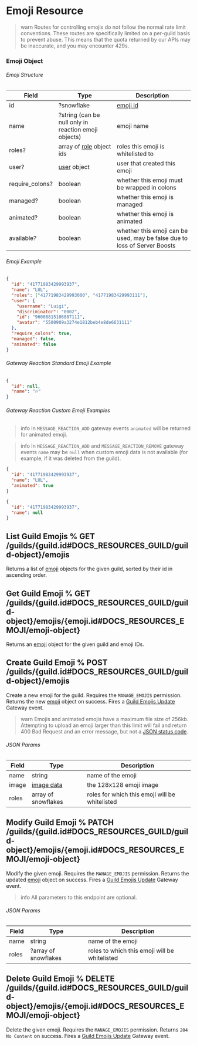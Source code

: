 # Emoji Resource

> warn
> Routes for controlling emojis do not follow the normal rate limit conventions. These routes are specifically limited on a per-guild basis to prevent abuse. This means that the quota returned by our APIs may be inaccurate, and you may encounter 429s.

### Emoji Object

###### Emoji Structure

| Field           | Type                                                             | Description                                                               |
| --------------- | ---------------------------------------------------------------- | ------------------------------------------------------------------------- |
| id              | ?snowflake                                                       | [emoji id](#DOCS_REFERENCE/image-formatting)                              |
| name            | ?string (can be null only in reaction emoji objects)             | emoji name                                                                |
| roles?          | array of [role](#DOCS_TOPICS_PERMISSIONS/role-object) object ids | roles this emoji is whitelisted to                                        |
| user?           | [user](#DOCS_RESOURCES_USER/user-object) object                  | user that created this emoji                                              |
| require_colons? | boolean                                                          | whether this emoji must be wrapped in colons                              |
| managed?        | boolean                                                          | whether this emoji is managed                                             |
| animated?       | boolean                                                          | whether this emoji is animated                                            |
| available?      | boolean                                                          | whether this emoji can be used, may be false due to loss of Server Boosts |


###### Emoji Example

```json
{
  "id": "41771983429993937",
  "name": "LUL",
  "roles": ["41771983429993000", "41771983429993111"],
  "user": {
    "username": "Luigi",
    "discriminator": "0002",
    "id": "96008815106887111",
    "avatar": "5500909a3274e1812beb4e8de6631111"
  },
  "require_colons": true,
  "managed": false,
  "animated": false
}
```

###### Gateway Reaction Standard Emoji Example

```json
{
  "id": null,
  "name": "🔥"
}
```

###### Gateway Reaction Custom Emoji Examples

>info
>In `MESSAGE_REACTION_ADD` gateway events `animated` will be returned for animated emoji.

>info
>In `MESSAGE_REACTION_ADD` and `MESSAGE_REACTION_REMOVE` gateway events `name` may be `null` when custom emoji data is not available (for example, if it was deleted from the guild).

```json
{
  "id": "41771983429993937",
  "name": "LUL",
  "animated": true
}
```

```json
{
  "id": "41771983429993937",
  "name": null
}
```

## List Guild Emojis % GET /guilds/{guild.id#DOCS_RESOURCES_GUILD/guild-object}/emojis

Returns a list of [emoji](#DOCS_RESOURCES_EMOJI/emoji-object) objects for the given guild, sorted by their id in ascending order.

## Get Guild Emoji % GET /guilds/{guild.id#DOCS_RESOURCES_GUILD/guild-object}/emojis/{emoji.id#DOCS_RESOURCES_EMOJI/emoji-object}

Returns an [emoji](#DOCS_RESOURCES_EMOJI/emoji-object) object for the given guild and emoji IDs.

## Create Guild Emoji % POST /guilds/{guild.id#DOCS_RESOURCES_GUILD/guild-object}/emojis

Create a new emoji for the guild. Requires the `MANAGE_EMOJIS` permission. Returns the new [emoji](#DOCS_RESOURCES_EMOJI/emoji-object) object on success. Fires a [Guild Emojis Update](#DOCS_TOPICS_GATEWAY/guild-emojis-update) Gateway event.

> warn
> Emojis and animated emojis have a maximum file size of 256kb. Attempting to upload an emoji larger than this limit will fail and return 400 Bad Request and an error message, but not a [JSON status code](#DOCS_TOPICS_OPCODES_AND_STATUS_CODES/json).

###### JSON Params

| Field | Type                                     | Description                                    |
| ----- | ---------------------------------------- | ---------------------------------------------- |
| name  | string                                   | name of the emoji                              |
| image | [image data](#DOCS_REFERENCE/image-data) | the 128x128 emoji image                        |
| roles | array of snowflakes                      | roles for which this emoji will be whitelisted |

## Modify Guild Emoji % PATCH /guilds/{guild.id#DOCS_RESOURCES_GUILD/guild-object}/emojis/{emoji.id#DOCS_RESOURCES_EMOJI/emoji-object}

Modify the given emoji. Requires the `MANAGE_EMOJIS` permission. Returns the updated [emoji](#DOCS_RESOURCES_EMOJI/emoji-object) object on success. Fires a [Guild Emojis Update](#DOCS_TOPICS_GATEWAY/guild-emojis-update) Gateway event.

> info
> All parameters to this endpoint are optional.

###### JSON Params

| Field | Type                 | Description                                   |
| ----- | -------------------- | --------------------------------------------- |
| name  | string               | name of the emoji                             |
| roles | ?array of snowflakes | roles to which this emoji will be whitelisted |

## Delete Guild Emoji % DELETE /guilds/{guild.id#DOCS_RESOURCES_GUILD/guild-object}/emojis/{emoji.id#DOCS_RESOURCES_EMOJI/emoji-object}

Delete the given emoji. Requires the `MANAGE_EMOJIS` permission. Returns `204 No Content` on success. Fires a [Guild Emojis Update](#DOCS_TOPICS_GATEWAY/guild-emojis-update) Gateway event.
